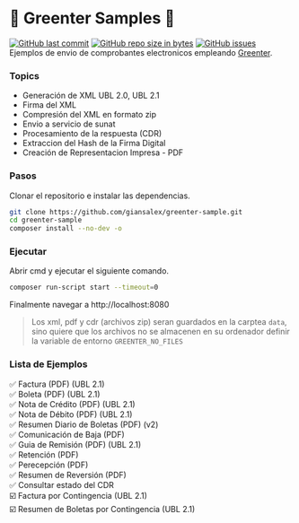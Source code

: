 # :tada: Greenter Samples :tada: 
[![GitHub last commit](https://img.shields.io/github/last-commit/giansalex/greenter-sample.svg?style=flat-square)](https://github.com/giansalex/greenter-sample) [![GitHub repo size in bytes](https://img.shields.io/github/repo-size/giansalex/greenter-sample.svg?style=flat-square)](https://github.com/giansalex/greenter-sample) [![GitHub issues](https://img.shields.io/github/issues/giansalex/greenter-sample.svg?style=flat-square)](https://github.com/giansalex/greenter-sample/issues)  
Ejemplos de envio de comprobantes electronicos empleando [Greenter](https://github.com/giansalex/greenter).

### Topics
- Generación de XML UBL 2.0, UBL 2.1
- Firma del XML
- Compresión del XML en formato zip
- Envio a servicio de sunat
- Procesamiento de la respuesta (CDR)
- Extraccion del Hash de la Firma Digital
- Creación de Representacion Impresa - PDF

### Pasos

Clonar el repositorio e instalar las dependencias.

```bash
git clone https://github.com/giansalex/greenter-sample.git
cd greenter-sample
composer install --no-dev -o
```

### Ejecutar

Abrir cmd y ejecutar el siguiente comando.

```bash
composer run-script start --timeout=0
```

Finalmente navegar a http://localhost:8080
> Los xml, pdf y cdr (archivos zip) seran guardados en la carptea `data`, sino quiere que los archivos no se almacenen en su ordenador definir la variable de entorno `GREENTER_NO_FILES`

### Lista de Ejemplos
:white_check_mark: Factura (PDF) (UBL 2.1)    
:white_check_mark: Boleta  (PDF) (UBL 2.1)   
:white_check_mark: Nota de Crédito (PDF) (UBL 2.1)    
:white_check_mark: Nota de Débito  (PDF) (UBL 2.1)   
:white_check_mark: Resumen Diario de Boletas (PDF) (v2)    
:white_check_mark: Comunicación de Baja (PDF)  
:white_check_mark: Guia de Remisión  (PDF) (UBL 2.1)    
:white_check_mark: Retención (PDF)  
:white_check_mark: Perecepción (PDF)  
:white_check_mark: Resumen de Reversión (PDF)  
:white_check_mark: Consultar estado del CDR   
:ballot_box_with_check: Factura por Contingencia (UBL 2.1)   
:ballot_box_with_check: Resumen de Boletas por Contingencia (UBL 2.1)   
